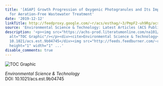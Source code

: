 ```yaml
---
title: '[ASAP] Growth Progression of Oxygenic Photogranules and Its Impact on Bioactivity
  for Aeration-Free Wastewater Treatment'
date: '2019-12-12'
linkTitle: http://feedproxy.google.com/~r/acs/esthag/~3/PmpF2-uh9Rg/acs.est.9b04745
source: 'Environmental Science & Technology: Latest Articles (ACS Publications)'
description: '<p><img src="https://achs-prod.literatumonline.com/na101/home/literatum/publisher/achs/journals/content/esthag/0/esthag.ahead-of-print/acs.est.9b04745/20191212/images/medium/es9b04745_0007.gif"
  alt="TOC Graphic"/></p><div><cite>Environmental Science & Technology</cite></div><div>DOI:
  10.1021/acs.est.9b04745</div><img src="http://feeds.feedburner.com/~r/acs/esthag/~4/PmpF2-uh9Rg"
  height="1" width="1" ...'
disable_comments: true
---
```

<p><img src="https://achs-prod.literatumonline.com/na101/home/literatum/publisher/achs/journals/content/esthag/0/esthag.ahead-of-print/acs.est.9b04745/20191212/images/medium/es9b04745_0007.gif" alt="TOC Graphic"/></p><div><cite>Environmental Science & Technology</cite></div><div>DOI: 10.1021/acs.est.9b04745</div><img src="http://feeds.feedburner.com/~r/acs/esthag/~4/PmpF2-uh9Rg" height="1" width="1" ...